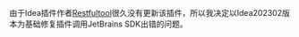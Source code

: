 由于Idea插件作者[Restfultool](https://github.com/ZhangYuanSheng1217/RestfulTool)很久没有更新该插件，所以我决定以Idea202302版本为基础修复插件调用JetBrains SDK出错的问题。
